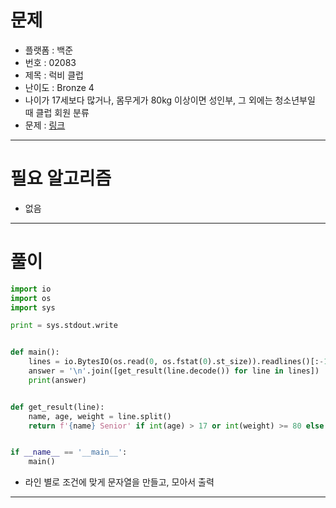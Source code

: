 # 문제
- 플랫폼 : 백준
- 번호 : 02083
- 제목 : 럭비 클럽
- 난이도 : Bronze 4
- 나이가 17세보다 많거나, 몸무게가 80kg 이상이면 성인부, 그 외에는 청소년부일 때 클럽 회원 분류
- 문제 : <a href="https://www.acmicpc.net/problem/2083" target="_blank">링크</a>

---

# 필요 알고리즘
- 없음

---

# 풀이
```python
import io
import os
import sys

print = sys.stdout.write


def main():
    lines = io.BytesIO(os.read(0, os.fstat(0).st_size)).readlines()[:-1]
    answer = '\n'.join([get_result(line.decode()) for line in lines])
    print(answer)


def get_result(line):
    name, age, weight = line.split()
    return f'{name} Senior' if int(age) > 17 or int(weight) >= 80 else f'{name} Junior'


if __name__ == '__main__':
    main()
```
- 라인 별로 조건에 맞게 문자열을 만들고, 모아서 출력

---
